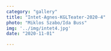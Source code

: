 ```yaml
---
category: "gallery"
title: "Intet-Agnes-KGLTeater-2020-4"
photo: "Miklos Szabo/Ida Buss"
img: '../img/intet4.jpg'
date: "2020-11-01"

---
```

